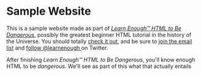 # Sample Website

This is a sample website made as part of [*Learn Enough™ HTML to Be
Dangerous*](http://learnenough.com/HTML-tutorial), possibly the greatest
beginner HTML tutorial in the history of the Universe. You should totally [
check it out](http://learnenough.com/HTML-tutorial), and be sure to [join
the email list](http://learnenough.com/#email_list) and [follow @learnenough
](http://twitter.com/learnenough) on Twitter.

After finishing *Learn Enough™ HTML to Be Dangerous*, you'll know enough HTML
to be *dangerous*. We'll see as part of this what that actually entails